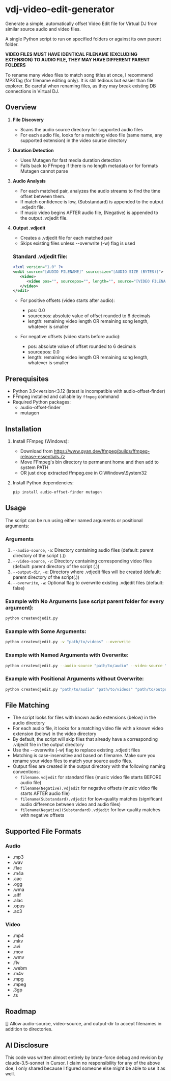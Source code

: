 # vdj-video-edit-generator
Generate a simple, automatically offset Video Edit file for Virtual DJ from similar source audio and video files.

A single Python script to run on specified folders or against its own parent folder.

**VIDEO FILES MUST HAVE IDENTICAL FILENAME (EXCLUDING EXTENSION) TO AUDIO FILE, THEY MAY HAVE DIFFERENT PARENT FOLDERS**

To rename many video files to match song titles at once, I recommend MP3Tag (for filename editing only). It is still tedious but easier than file explorer. Be careful when renaming files, as they may break existing DB connections in Virtual DJ.

## Overview

1. **File Discovery**
   - Scans the audio source directory for supported audio files
   - For each audio file, looks for a matching video file (same name, any supported extension) in the video source directory

2. **Duration Detection**
   - Uses Mutagen for fast media duration detection
   - Falls back to FFmpeg if there is no length metadata or for formats Mutagen cannot parse

3. **Audio Analysis**
   - For each matched pair, analyzes the audio streams to find the time offset between them.
   - If match confidence is low, (Substandard) is appended to the output .vdjedit file.
   - If music video begins AFTER audio file, (Negative) is appended to the output .vdjedit file.

4. **Output .vdjedit**
   - Creates a .vdjedit file for each matched pair
   - Skips existing files unless --overwrite (-w) flag is used
   
   ### Standard .vdjedit file:
   ```XML
   <?xml version="1.0" ?>
   <edit source="[AUDIO FILENAME]" sourcesize="[AUDIO SIZE (BYTES)]">
      <video>
         <video pos="", sourcepos="", length="", source="[VIDEO FILENAME]", sourcesize="[VIDEO SIZE (BYTES)]"/>
      </video>
   </edit>
   ```
   - For positive offsets (video starts after audio):
      - pos: 0.0
      - sourcepos: absolute value of offset rounded to 6 decimals
      - length: remaining video length OR remaining song length, whatever is smaller

   - For negative offsets (video starts before audio):
      - pos: absolute value of offset rounded to 6 decimals
      - sourcepos: 0.0
      - length: remaining video length OR remaining song length, whatever is smaller

## Prerequisites

- Python 3.9&lt;version&lt;3.12 (latest is incompatible with audio-offset-finder)
- FFmpeg installed and callable by `ffmpeg` command
- Required Python packages:
    - audio-offset-finder
    - mutagen

## Installation

1. Install FFmpeg (Windows):
   - Download from https://www.gyan.dev/ffmpeg/builds/ffmpeg-release-essentials.7z
   - Move FFmpeg's bin directory to permanent home and then add to system PATH
   - OR just drop extracted ffmpeg.exe in C:\Windows\System32

2. Install Python dependencies:
   ```bash
   pip install audio-offset-finder mutagen
   ```

## Usage

The script can be run using either named arguments or positional arguments:

### Arguments

1. `--audio-source`, `-a`: Directory containing audio files (default: parent directory of the script (.\))
2. `--video-source`, `-v`: Directory containing corresponding video files (default: parent directory of the script (.\))
3. `--output-dir`, `-o`: Directory where .vdjedit files will be created (default: parent directory of the script(.\))
4. `--overwrite`, `-w`: Optional flag to overwrite existing .vdjedit files (default: false)

### Example with No Arguments (use script parent folder for every argument):
```bash
python createvdjedit.py
```

### Example with Some Arguments:
```bash
python createvdjedit.py -v "path/to/videos" --overwrite
```

### Example with Named Arguments with Overwrite:
```bash
python createvdjedit.py --audio-source "path/to/audio" --video-source "path/to/videos" --output-dir "path/to/output" --overwrite
```

### Example with Positional Arguments without Overwrite:
```bash
python createvdjedit.py "path/to/audio" "path/to/videos" "path/to/output"
```

## File Matching

- The script looks for files with known audio extensions (below) in the audio directory
- For each audio file, it looks for a matching video file with a known video extension (below) in the video directory
- By default, the script will skip files that already have a corresponding .vdjedit file in the output directory
- Use the --overwrite (-w) flag to replace existing .vdjedit files
- Matching is case-insensitive and based on filename. Make sure you rename your video files to match your source audio files.
- Output files are created in the output directory with the following naming conventions:
  - `filename.vdjedit` for standard files (music video file starts BEFORE audio file)
  - `filename(Negative).vdjedit` for negative offsets (music video file starts AFTER audio file)
  - `filename(Substandard).vdjedit` for low-quality matches (significant audio difference between video and audio files)
  - `filename(Negative)(Substandard).vdjedit` for low-quality matches with negative offsets

## Supported File Formats

### Audio

- .mp3
- .wav
- .flac
- .m4a
- .aac
- .ogg
- .wma
- .aiff
- .alac
- .opus
- .ac3

### Video

- .mp4
- .mkv
- .avi
- .mov
- .wmv
- .flv
- .webm
- .m4v
- .mpg
- .mpeg
- .3gp
- .ts

## Roadmap

[] Allow audio-source, video-source, and output-dir to accept filenames in addition to directories.

## AI Disclosure

This code was written almost entirely by brute-force debug and revision by claude-3.5-sonnet in Cursor. I claim no responsibility for any of the above doe, I only shared because I figured someone else might be able to use it as well.
